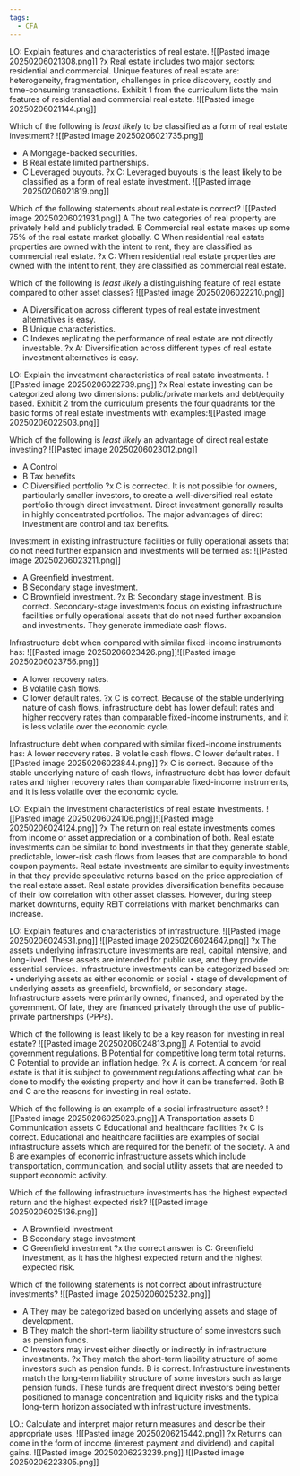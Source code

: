 ```yaml
---
tags:
  - CFA
---
```

LO: Explain features and characteristics of real estate.
![[Pasted image 20250206021308.png]]
?x
Real estate includes two major sectors: residential and commercial. Unique features of real estate are:
heterogeneity, fragmentation, challenges in price discovery, costly and time-consuming transactions.
Exhibit 1 from the curriculum lists the main features of residential and commercial real estate.
![[Pasted image 20250206021144.png]]


Which of the following is _least likely_ to be classified as a form of real estate investment?
![[Pasted image 20250206021735.png]]
- A    Mortgage-backed securities.
- B    Real estate limited partnerships.
- C    Leveraged buyouts.
?x
C: Leveraged buyouts is the least likely to be classified as a form of real estate investment.
![[Pasted image 20250206021819.png]]


Which of the following statements about real estate is correct?
![[Pasted image 20250206021931.png]]
A The two categories of real property are privately held and publicly traded.
B Commercial real estate makes up some 75% of the real estate market globally.
C When residential real estate properties are owned with the intent to rent, they are classified as commercial real estate.
?x
 C: When residential real estate properties are owned with the intent to rent, they are classified as commercial real estate.

Which of the following is _least likely_ a distinguishing feature of real estate compared to other asset classes?
![[Pasted image 20250206022210.png]]
- A    Diversification across different types of real estate investment alternatives is easy.
- B    Unique characteristics.
- C    Indexes replicating the performance of real estate are not directly investable.
?x
A: Diversification across different types of real estate investment alternatives is easy.



LO: Explain the investment characteristics of real estate investments.
![[Pasted image 20250206022739.png]]
?x
Real estate investing can be categorized along two dimensions: public/private markets and debt/equity based. Exhibit 2 from the curriculum presents the four quadrants for the basic forms of real estate investments with examples:![[Pasted image 20250206022503.png]]

Which of the following is _least likely_ an advantage of direct real estate investing?
![[Pasted image 20250206023012.png]]
- A   Control
- B    Tax benefits
- C    Diversified portfolio
?x
C is corrected. It is not possible for owners, particularly smaller investors, to create a well-diversified real estate portfolio through direct investment. Direct investment generally results in highly concentrated portfolios.
The major advantages of direct investment are control and tax benefits.


Investment in existing infrastructure facilities or fully operational assets that do not need further expansion and investments will be termed as:
![[Pasted image 20250206023211.png]]
- A Greenfield investment.
- B Secondary stage investment.
- C    Brownfield investment.
?x
B: Secondary stage investment. B is correct. Secondary-stage investments focus on existing infrastructure facilities or fully operational assets that do not need further expansion and investments. They generate immediate cash flows.

Infrastructure debt when compared with similar fixed-income instruments has:
![[Pasted image 20250206023426.png]]![[Pasted image 20250206023756.png]]
- A    lower recovery rates.
- B volatile cash flows.
- C    lower default rates.
?x
C is correct. Because of the stable underlying nature of cash flows, infrastructure debt has lower default rates and higher recovery rates than comparable fixed-income instruments, and it is less volatile over the economic cycle.


Infrastructure debt when compared with similar fixed-income instruments has:
A lower recovery rates.
B volatile cash flows.
C lower default rates.
![[Pasted image 20250206023844.png]]
?x
C is correct. Because of the stable underlying nature of cash flows, infrastructure debt has lower default rates and higher recovery rates than comparable fixed-income instruments, and it is less volatile over the economic cycle.


LO: Explain the investment characteristics of real estate investments. 
![[Pasted image 20250206024106.png]]![[Pasted image 20250206024124.png]]
?x
The return on real estate investments comes from income or asset appreciation or a combination of both. 
Real estate investments can be similar to bond investments in that they generate stable, predictable, lower-risk cash flows from leases that are comparable to bond coupon payments. Real estate investments are similar to equity investments in that they provide speculative returns based on the price appreciation of the real estate asset.
Real estate provides diversification benefits because of their low correlation with other asset classes. However, during steep market downturns, equity REIT correlations with market benchmarks can increase.


LO: Explain features and characteristics of infrastructure. 
![[Pasted image 20250206024531.png]]
![[Pasted image 20250206024647.png]]
?x
The assets underlying infrastructure investments are real, capital intensive, and long-lived. These assets are intended for public use, and they provide essential services. Infrastructure investments can be categorized based on:
• underlying assets as either economic or social
• stage of development of underlying assets as greenfield, brownfield, or secondary stage.
Infrastructure assets were primarily owned, financed, and operated by the government. Of late, they are financed privately through the use of public-private partnerships (PPPs).


Which of the following is least likely to be a key reason for investing in real estate?
![[Pasted image 20250206024813.png]]
A Potential to avoid government regulations.
B Potential for competitive long term total returns.
C Potential to provide an inflation hedge.
?x
A is correct. A concern for real estate is that it is subject to government regulations affecting what can be done to modify the existing property and how it can be transferred. Both B and C are the reasons for investing in real estate.


Which of the following is an example of a social infrastructure asset?
![[Pasted image 20250206025023.png]]
A Transportation assets
B Communication assets
C Educational and healthcare facilities
?x
C is correct. Educational and healthcare facilities are examples of social infrastructure assets which are required for the benefit of the society.
A and B are examples of economic infrastructure assets which include transportation, communication, and social utility assets that are needed to support economic activity.


Which of the following infrastructure investments has the highest expected return and the highest expected risk?
![[Pasted image 20250206025136.png]]
- A    Brownfield investment
- B    Secondary stage investment
- C    Greenfield investment
?x
the correct answer is C: Greenfield investment, as it has the highest expected return and the highest expected risk.


Which of the following statements is not correct about infrastructure investments?
![[Pasted image 20250206025232.png]]
- A    They may be categorized based on underlying assets and stage of development.
- B    They match the short-term liability structure of some investors such as pension funds.
- C    Investors may invest either directly or indirectly in infrastructure investments.
?x
They match the short-term liability structure of some investors such as pension funds. B is correct. Infrastructure investments match the long-term liability structure of some investors such as large pension funds. These funds are frequent direct investors being better positioned to manage concentration and liquidity risks and the typical long-term horizon associated with infrastructure investments.

LO.: Calculate and interpret major return measures and describe their appropriate uses.
![[Pasted image 20250206215442.png]]
?x
Returns can come in the form of income (interest payment and dividend) and capital gains. 
![[Pasted image 20250206223239.png]]
![[Pasted image 20250206223305.png]]

